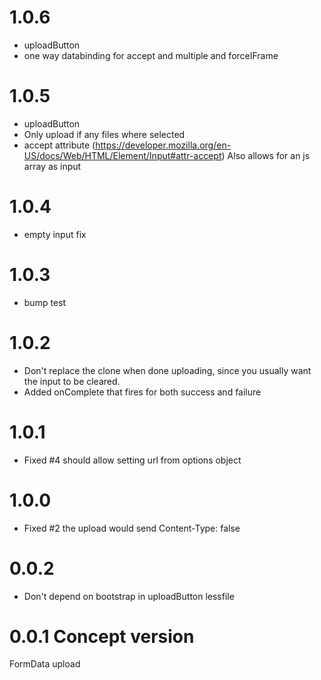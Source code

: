 # 1.0.6
 - uploadButton
  - one way databinding for accept and multiple and forceIFrame

# 1.0.5
 - uploadButton
  - Only upload if any files where selected
  - accept attribute (https://developer.mozilla.org/en-US/docs/Web/HTML/Element/Input#attr-accept)
  	Also allows for an js array as input

# 1.0.4
 - empty input fix

# 1.0.3
 - bump test

# 1.0.2
 - Don't replace the clone when done uploading, since you usually want the input to be cleared.
 - Added onComplete that fires for both success and failure

# 1.0.1
 - Fixed #4 should allow setting url from options object

# 1.0.0
 - Fixed #2 the upload would send Content-Type: false

# 0.0.2
- Don't depend on bootstrap in uploadButton lessfile

# 0.0.1 Concept version
FormData upload
